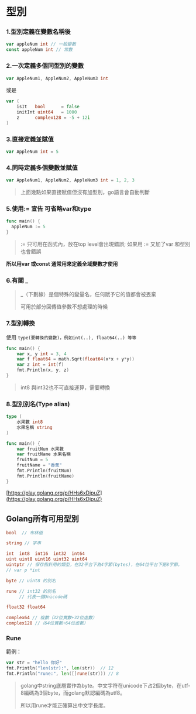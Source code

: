 # 型別

### 1.型別定義在變數名稱後

```go
var appleNum int // 一般變數
const appleNum int // 常數
```

### 2.一次定義多個同型別的變數

```go
var AppleNum1, AppleNum2, AppleNum3 int
```

或是

```go
var (
    isIt   bool      = false
    initInt uint64   = 1000
    z      complex128 = -5 + 12i
)
```

### 3.直接定義並賦值

```go
var AppleNum int = 5
```

### 4.同時定義多個變數並賦值

```go
var AppleNum1, AppleNum2, AppleNum3 int = 1, 2, 3
```

> 上面幾點如果直接賦值但沒有加型別，go語言會自動判斷

### 5.使用:= 宣告 可省略var和type

```go
func main() {
  appleNum := 5
}
```

> := 只可用在函式內，放在top level會出現錯誤; 如果用 := 又加了var 和型別也會錯誤

**所以用var 或const 通常用來定義全域變數才使用**

### 6.有關 \_

> \_（下劃線）是個特殊的變量名，任何賦予它的值都會被丟棄
>
> 可用於部分回傳值參數不想處理的時候

### 7.型別轉換

使用 `type(要轉換的變數)，例如int(..), float64(..) 等等`

```go
func main() {
    var x, y int = 3, 4
    var f float64 = math.Sqrt(float64(x*x + y*y))
    var z int = int(f)
    fmt.Println(x, y, z)
}
```

> int8 與int32也不可直接運算，需要轉換

### 8.型別別名\(Type alias\)

```go
type (
    水果數 int8
    水果名稱 string
)

func main() {
    var fruitNum 水果數
    var fruitName 水果名稱
    fruitNum = 5
    fruitName = "香蕉"
    fmt.Println(fruitNum)
    fmt.Println(fruitName)
}
```

[https://play.golang.org/p/HHs6xDipuZ](https://play.golang.org/p/HHs6xDipuZ)

## Golang所有可用型別

```go
bool  // 布林值

string // 字串

int  int8  int16  int32  int64
uint uint8 uint16 uint32 uint64 
uintptr // 保存指針用的類型，在32平台下為4字節(bytes)，在64位平台下是8字節。
// var p *int

byte // uint8 的別名

rune // int32 的別名
     // 代表一個Unicode碼

float32 float64

complex64 // 複數（32位實數+32位虛數）
complex128 //（64位實數+64位虛數）
```

### Rune

範例：

```go
var str = "hello 你好"
fmt.Println("len(str):", len(str))  // 12
fmt.Println("rune:", len([]rune(str))) // 8
```

> golang中string底層實作為byte。中文字符在unicode下占2個byte，在utf-8編碼為3個byte，而golang默認編碼為utf8。
>
> 所以用rune才能正確算出中文字長度。


